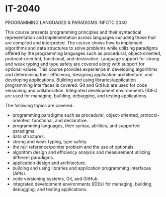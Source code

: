 # IT-2040

PROGRAMMING LANGUAGES & PARADIGMS
INFOTC 2040

This course presents programming principles and their syntactical representation and implementation across languages including those that are compiled and interpreted. The course shows how to implement algorithms and data structures to solve problems while utilizing paradigms offered by the programming languages such as procedural, object-oriented, protocol-oriented, functional, and declarative. Language support for strong and weak typing and type safety are covered along with support for optional values. This course provides experience in developing algorithms and determining their efficiency, designing application architecture, and developing applications. Building and using libraries/application programming interfaces is covered. Git and GitHub are used for code versioning and collaboration. Integrated development environments (IDEs) are used for managing, building, debugging, and testing applications.

The following topics are covered:

* programming paradigms such as procedural, object-oriented, protocol-oriented, functional, and declarative.
* programming languages, their syntax, abilities, and supported paradigms.
* data structures.
* strong and weak typing, type safety.
* the null reference/pointer problem and the use of optionals.
* algorithm design and efficiency analysis and measurement utilizing different paradigms.
* application design and architecture.
* building and using libraries and application programming interfaces (APIs).
* code versioning systems, Git, and GitHub.
* integrated development environments (IDEs) for managing, building, debugging, and testing applications.
